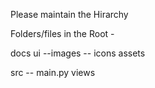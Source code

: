 Please maintain the Hirarchy 

Folders/files in the Root - 

docs
ui
    --images
        -- icons 
assets

src
    -- main.py
    views

